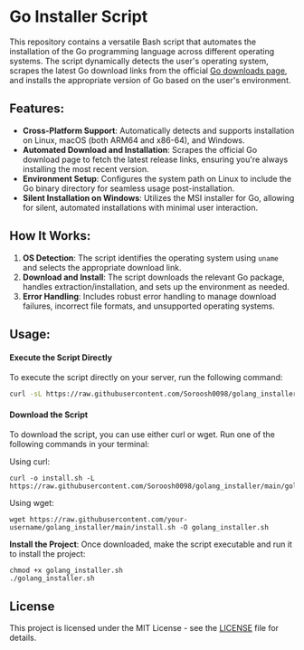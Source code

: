 # Go Installer Script

This repository contains a versatile Bash script that automates the installation of the Go programming language across different operating systems. The script dynamically detects the user's operating system, scrapes the latest Go download links from the official [Go downloads page](https://go.dev/dl/), and installs the appropriate version of Go based on the user's environment.

## Features:
- **Cross-Platform Support**: Automatically detects and supports installation on Linux, macOS (both ARM64 and x86-64), and Windows.
- **Automated Download and Installation**: Scrapes the official Go download page to fetch the latest release links, ensuring you're always installing the most recent version.
- **Environment Setup**: Configures the system path on Linux to include the Go binary directory for seamless usage post-installation.
- **Silent Installation on Windows**: Utilizes the MSI installer for Go, allowing for silent, automated installations with minimal user interaction.

## How It Works:
1. **OS Detection**: The script identifies the operating system using `uname` and selects the appropriate download link.
2. **Download and Install**: The script downloads the relevant Go package, handles extraction/installation, and sets up the environment as needed.
3. **Error Handling**: Includes robust error handling to manage download failures, incorrect file formats, and unsupported operating systems.

## Usage:
#### Execute the Script Directly

To execute the script directly on your server, run the following command:

```bash
curl -sL https://raw.githubusercontent.com/Soroosh0098/golang_installer/main/golang_installer.sh | sudo bash
```

#### Download the Script

To download the script, you can use either curl or wget. Run one of the following commands in your terminal:

Using curl:

```
curl -o install.sh -L https://raw.githubusercontent.com/Soroosh0098/golang_installer/main/golang_installer.sh
```

Using wget:

```
wget https://raw.githubusercontent.com/your-username/golang_installer/main/install.sh -O golang_installer.sh
```

**Install the Project**: Once downloaded, make the script executable and run it to install the project:

```
chmod +x golang_installer.sh
./golang_installer.sh
```

## License

This project is licensed under the MIT License - see the [LICENSE](LICENSE) file for details.

